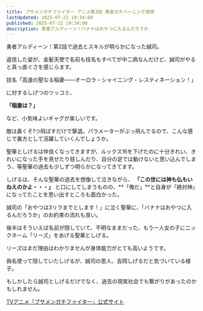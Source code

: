 ```yaml
---
title: ブサメンガチファイター アニメ第3話 勇者ガチバーニング感想
lastUpdated: 2025-07-22 19:34:00
published: 2025-07-22 19:34:00
description: 勇者アルディーン！バナナはおやつに入るんだろうか
---
```


勇者アルディーン！第2話で過去とスキルが明らかになった誠司。

返信した姿が、金髪天使で名前も技名もすべてが中二病なんだけど、誠司がやると真っ直ぐさを感じらます。

技名「高速の聖なる稲妻――オーロラ・シャイニング・レスティネーション！」

に対するしげつのツッコミ、

**「稲妻は？」**

など、小気味よいギャグが楽しいです。

敵は鼻くそ1つ飛ばすだけで撃退。パラメーターがぶっ飛んでるので、こんな感じで裏方として活躍していくんでしょうか。

聖華としげるは仲良くなってきますが、ルックス16を下げたのに十分きれい、きれいになった手を見せたり慈しんだり、自分の足では動けないと思い込んでしまう、等聖華の過去も少しずつ明らかになってきてます。

しげるは、そんな聖華の過去を想像して泣きながら、 **「この世には神も仏もいねえのかよ・・・」** と口にしてしまうものの、**「俺だ」**と自身が「絶対神」になってたことを思い出すところも面白かった。

誠司の「おやつは3リラまでとします！」に泣く聖華に、「バナナはおやつに入るんだろうか」のお約束の流れも良い。

後半はそういえば名前が隠していて、不明なままだった、もう一人女の子にニックネーム「リーズ」をあげる聖華としげる。

リーズはまだ理由はわかりませんが身体能力がとても高いようです。

偽名使って隠していたしげるが、誠司の恩人、吉岡しげるだと気づいている様子。

もしかしたら誠司としげるだけでなく、過去の現実社会でも繋がりがあったのかもしれません。

[TVアニメ『ブサメンガチファイター』公式サイト](https://busamen-gachi-fighter.com)

